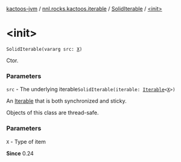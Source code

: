 [kactoos-jvm](../../index.md) / [nnl.rocks.kactoos.iterable](../index.md) / [SolidIterable](index.md) / [&lt;init&gt;](./-init-.md)

# &lt;init&gt;

`SolidIterable(vararg src: `[`X`](index.md#X)`)`

Ctor.

### Parameters

`src` - The underlying iterable`SolidIterable(iterable: `[`Iterable`](https://kotlinlang.org/api/latest/jvm/stdlib/kotlin.collections/-iterable/index.html)`<`[`X`](index.md#X)`>)`

An [Iterable](https://kotlinlang.org/api/latest/jvm/stdlib/kotlin.collections/-iterable/index.html) that is both synchronized and sticky.

Objects of this class are thread-safe.

### Parameters

`X` - Type of item

**Since**
0.24

